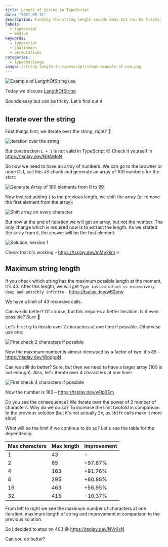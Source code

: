 ```yaml
---
title: Length of String in TypeScript
date: "2021-05-31"
description: Finding the string length sounds easy but can be tricky.
labels:
  - typescript
  - medium
keywords:
  - typescript
  - challenges
  - permutations
categories:
  - typechallenge
image: /string-length-in-typescript/step1-example-of-use.png
---
```


![Example of LengthOfString use](/string-length-in-typescript/step1-example-of-use.png)

Today we discuss [LengthOfString](https://github.com/type-challenges/type-challenges/blob/master/questions/298-medium-length-of-string/README.md)

Sounds easy but can be tricky. Let's find out ⬇️

## Iterate over the string

First things first, we iterate over the string, right? 🧐

![Iteration over the string](/string-length-in-typescript/step2-iteration-over-string.png)

But construction `L + 1` is not valid in TypeScript 😔 Check it yourself in https://tsplay.dev/N9AMoN

So now we need to have an array of numbers. We can go to the browser or node CLI, call this JS chunk and generate an array of 100 numbers for the start:

![Generate Array of 100 elements from 0 to 99](/string-length-in-typescript/step3-array-of-numbers.png)

Now instead adding `1` to the previous length, we shift the array (or remove the first element from the array):

![Shift array on every character](/string-length-in-typescript/step4-shift-array.png)

But now at the end of iteration we will get an array, but not the number. The only change which is required now is to extract the length. As we started the array from `0`, the answer will be the first element:

![Solution, version 1](/string-length-in-typescript/step5-solution-v1.png)

Check that it's working – https://tsplay.dev/mMy2km 🔥

## Maximum string length

If you check which string has the maximum possible length at the moment, it's 43. After this length, we will get `Type instantiation is excessively deep and possibly infinite` – https://tsplay.dev/w62orw

We have a limit of 43 recursive calls.

Can we do better? Of course, but this requires a better iteration. Is it even possible? Sure 🚀

Let's first try to iterate over 2 characters at one time if possible. Otherwise use one:

![First check 2 characters if possible](/string-length-in-typescript/step6-check-2-characters-if-possible.png)

Now the maximum number is almost increased by a factor of two: it's 85 – https://tsplay.dev/WoqppN

Can we still do better? Sure, but then we need to have a larger array (100 is not enough). Also, let's iterate over 4 characters at one time:

![First check 4 characters if possible](/string-length-in-typescript/step7-check-4-characters-if-possible.png)

Now the number is 163 – https://tsplay.dev/wRp3Em

Do you see the consequence? We iterate over the power of 2 number of characters. Why do we do so? To increase the limit twofold in comparison to the previous solution (but it's not actually 2x, as `Shift` calls make it more slow)

What will be the limit if we continue to do so? Let's see the table for the dependency:

| Max characters | Max length | Improvement |
| :------------- | :--------- | :---------- |
| 1              | 43         | -           |
| 2              | 85         | +97.67%     |
| 4              | 163        | +91.76%     |
| 8              | 295        | +80.98%     |
| 16             | 463        | +56.95%     |
| 32             | 415        | -10.37%     |

From left to right we see the maximum number of characters at one iteration, maximum length of string and improvement in comparison to the previous solution.

So I decided to stop on 463 😅 https://tsplay.dev/NVn1xN

Can you do better?
